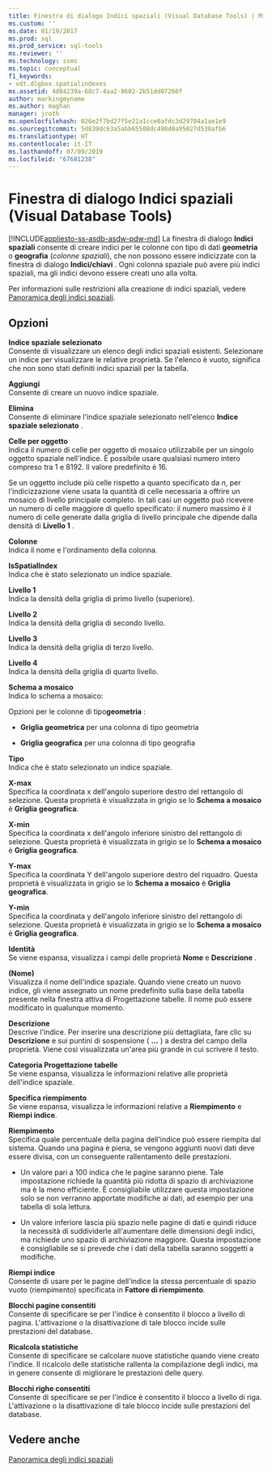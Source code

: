 ```yaml
---
title: Finestra di dialogo Indici spaziali (Visual Database Tools) | Microsoft Docs
ms.custom: ''
ms.date: 01/19/2017
ms.prod: sql
ms.prod_service: sql-tools
ms.reviewer: ''
ms.technology: ssms
ms.topic: conceptual
f1_keywords:
- vdt.dlgbox.spatialindexes
ms.assetid: 4d84239a-68c7-4aa2-8602-2b51dd07260f
author: markingmyname
ms.author: maghan
manager: jroth
ms.openlocfilehash: 026e2f7bd27f5e21a1cce0afdc3d29704a1ae1e9
ms.sourcegitcommit: 5d839dc63a5abb65508dc498d0a95027d530afb6
ms.translationtype: HT
ms.contentlocale: it-IT
ms.lasthandoff: 07/09/2019
ms.locfileid: "67681238"
---
```

# <a name="spatial-indexes-dialog-box-visual-database-tools"></a>Finestra di dialogo Indici spaziali (Visual Database Tools)
[!INCLUDE[appliesto-ss-asdb-asdw-pdw-md](../../includes/appliesto-ss-asdb-asdw-pdw-md.md)]
La finestra di dialogo **Indici spaziali** consente di creare indici per le colonne con tipo di dati **geometria** o **geografia** (*colonne spaziali*), che non possono essere indicizzate con la finestra di dialogo **Indici/chiavi** . Ogni colonna spaziale può avere più indici spaziali, ma gli indici devono essere creati uno alla volta.  
  
Per informazioni sulle restrizioni alla creazione di indici spaziali, vedere [Panoramica degli indici spaziali](../../relational-databases/spatial/spatial-indexes-overview.md).  
  
## <a name="options"></a>Opzioni  
**Indice spaziale selezionato**  
Consente di visualizzare un elenco degli indici spaziali esistenti. Selezionare un indice per visualizzare le relative proprietà. Se l'elenco è vuoto, significa che non sono stati definiti indici spaziali per la tabella.  
  
**Aggiungi**  
Consente di creare un nuovo indice spaziale.  
  
**Elimina**  
Consente di eliminare l'indice spaziale selezionato nell'elenco **Indice spaziale selezionato** .  
  
**Celle per oggetto**  
Indica il numero di celle per oggetto di mosaico utilizzabile per un singolo oggetto spaziale nell'indice. È possibile usare qualsiasi numero intero compreso tra 1 e 8192. Il valore predefinito è 16.  
  
Se un oggetto include più celle rispetto a quanto specificato da *n*, per l'indicizzazione viene usata la quantità di celle necessaria a offrire un mosaico di livello principale completo. In tali casi un oggetto può ricevere un numero di celle maggiore di quello specificato: il numero massimo è il numero di celle generate dalla griglia di livello principale che dipende dalla densità di **Livello 1** .  
  
**Colonne**  
Indica il nome e l'ordinamento della colonna.  
  
**IsSpatialIndex**  
Indica che è stato selezionato un indice spaziale.  
  
**Livello 1**  
Indica la densità della griglia di primo livello (superiore).  
  
**Livello 2**  
Indica la densità della griglia di secondo livello.  
  
**Livello 3**  
Indica la densità della griglia di terzo livello.  
  
**Livello 4**  
Indica la densità della griglia di quarto livello.  
  
**Schema a mosaico**  
Indica lo schema a mosaico:  
  
Opzioni per le colonne di tipo**geometria** :  
  
-   **Griglia geometrica** per una colonna di tipo geometria  
  
-   **Griglia geografica** per una colonna di tipo geografia  
  
**Tipo**  
Indica che è stato selezionato un indice spaziale.  
  
**X-max**  
Specifica la coordinata x dell'angolo superiore destro del rettangolo di selezione. Questa proprietà è visualizzata in grigio se lo **Schema a mosaico** è **Griglia geografica**.  
  
**X-min**  
Specifica la coordinata x dell'angolo inferiore sinistro del rettangolo di selezione. Questa proprietà è visualizzata in grigio se lo **Schema a mosaico** è **Griglia geografica**.  
  
**Y-max**  
Specifica la coordinata Y dell'angolo superiore destro del riquadro. Questa proprietà è visualizzata in grigio se lo **Schema a mosaico** è **Griglia geografica**.  
  
**Y-min**  
Specifica la coordinata y dell'angolo inferiore sinistro del rettangolo di selezione. Questa proprietà è visualizzata in grigio se lo **Schema a mosaico** è **Griglia geografica**.  
  
**Identità**  
Se viene espansa, visualizza i campi delle proprietà **Nome** e **Descrizione** .  
  
**(Nome)**  
Visualizza il nome dell'indice spaziale. Quando viene creato un nuovo indice, gli viene assegnato un nome predefinito sulla base della tabella presente nella finestra attiva di Progettazione tabelle. Il nome può essere modificato in qualunque momento.  
  
**Descrizione**  
Descrive l'indice. Per inserire una descrizione più dettagliata, fare clic su **Descrizione** e sui puntini di sospensione ( **...** ) a destra del campo della proprietà. Viene così visualizzata un'area più grande in cui scrivere il testo.  
  
**Categoria Progettazione tabelle**  
Se viene espansa, visualizza le informazioni relative alle proprietà dell'indice spaziale.  
  
**Specifica riempimento**  
Se viene espansa, visualizza le informazioni relative a **Riempimento** e **Riempi indice**.  
  
**Riempimento**  
Specifica quale percentuale della pagina dell'indice può essere riempita dal sistema. Quando una pagina è piena, se vengono aggiunti nuovi dati deve essere divisa, con un conseguente rallentamento delle prestazioni.  
  
-   Un valore pari a 100 indica che le pagine saranno piene. Tale impostazione richiede la quantità più ridotta di spazio di archiviazione ma è la meno efficiente. È consigliabile utilizzare questa impostazione solo se non verranno apportate modifiche ai dati, ad esempio per una tabella di sola lettura.  
  
-   Un valore inferiore lascia più spazio nelle pagine di dati e quindi riduce la necessità di suddividerle all'aumentare delle dimensioni degli indici, ma richiede uno spazio di archiviazione maggiore. Questa impostazione è consigliabile se si prevede che i dati della tabella saranno soggetti a modifiche.  
  
**Riempi indice**  
Consente di usare per le pagine dell'indice la stessa percentuale di spazio vuoto (riempimento) specificata in **Fattore di riempimento**.  
  
**Blocchi pagine consentiti**  
Consente di specificare se per l'indice è consentito il blocco a livello di pagina. L'attivazione o la disattivazione di tale blocco incide sulle prestazioni del database.  
  
**Ricalcola statistiche**  
Consente di specificare se calcolare nuove statistiche quando viene creato l'indice. Il ricalcolo delle statistiche rallenta la compilazione degli indici, ma in genere consente di migliorare le prestazioni delle query.  
  
**Blocchi righe consentiti**  
Consente di specificare se per l'indice è consentito il blocco a livello di riga. L'attivazione o la disattivazione di tale blocco incide sulle prestazioni del database.  
  
## <a name="see-also"></a>Vedere anche  
[Panoramica degli indici spaziali](../../relational-databases/spatial/spatial-indexes-overview.md)  
  
